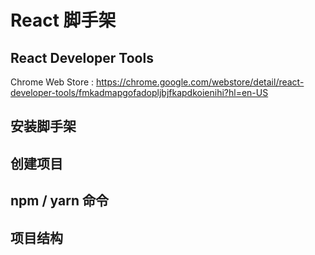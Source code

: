 # React 脚手架

## React Developer Tools

Chrome Web Store : <https://chrome.google.com/webstore/detail/react-developer-tools/fmkadmapgofadopljbjfkapdkoienihi?hl=en-US>

## 安装脚手架

## 创建项目

## npm / yarn 命令

## 项目结构

